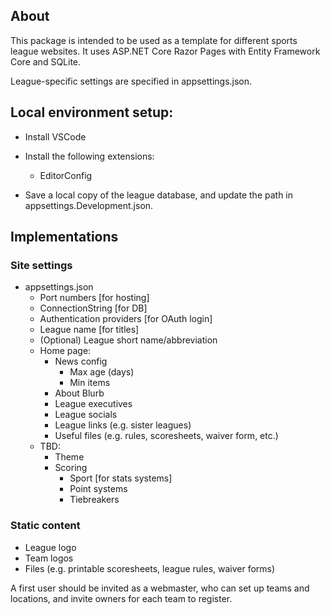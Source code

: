## About

This package is intended to be used as a template for different sports league websites. It uses ASP.NET Core Razor Pages with Entity Framework Core and SQLite.

League-specific settings are specified in appsettings.json.


## Local environment setup:

- Install VSCode
- Install the following extensions:
  - EditorConfig

- Save a local copy of the league database, and update the path in appsettings.Development.json.

## Implementations

### Site settings

- appsettings.json
  - Port numbers [for hosting]
  - ConnectionString [for DB]
  - Authentication providers [for OAuth login]
  - League name [for titles]
  - (Optional) League short name/abbreviation
  - Home page:
    - News config
      - Max age (days)
      - Min items
    - About Blurb
    - League executives
    - League socials
    - League links (e.g. sister leagues)
    - Useful files (e.g. rules, scoresheets, waiver form, etc.)
  - TBD:
    - Theme
    - Scoring
      - Sport [for stats systems]
      - Point systems
      - Tiebreakers

### Static content
- League logo
- Team logos
- Files (e.g. printable scoresheets, league rules, waiver forms)

A first user should be invited as a webmaster, who can set up teams and locations, and invite owners for each team to register.
